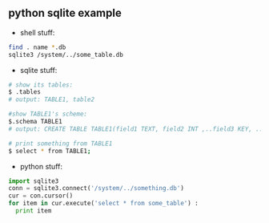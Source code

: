 python sqlite example
-----

- shell stuff:

```bash
find . name *.db
sqlite3 /system/../some_table.db
```


- sqlite stuff:

```bash
# show its tables: 
$ .tables 
# output: TABLE1, table2

#show TABLE1's scheme: 
$.schema TABLE1
# output: CREATE TABLE TABLE1(field1 TEXT, field2 INT ,..field3 KEY, ..)

# print something from TABLE1 
$ select * from TABLE1;
```


- python stuff:

```python
import sqlite3
conn = sqlite3.connect('/system/../something.db')
cur = con.cursor()
for item in cur.execute('select * from some_table') :
  print item
```
